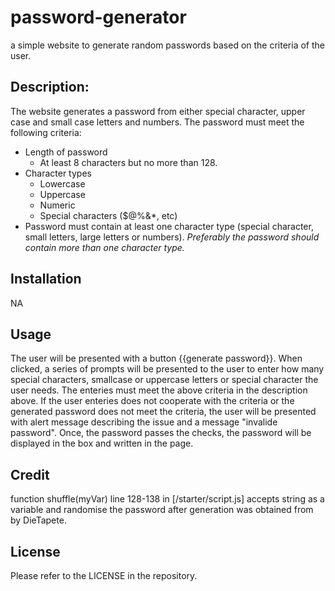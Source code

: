 # password-generator

a simple website to generate random passwords based on the criteria of the user. 

## Description:

The website generates a password from either special character, upper case and small case letters and numbers. The password must meet the following criteria:

* Length of password
    * At least 8 characters but no more than 128.
* Character types
    * Lowercase
    * Uppercase
    * Numeric
    * Special characters ($@%&*, etc)
* Password must contain at least one character type (special character, small letters, large letters or numbers). <em>Preferably the password should contain more than one character type.</em>

## Installation

NA

## Usage

The user will be presented with a button {{generate password}}. When clicked, a series of prompts will be presented to the user to enter how many special characters, smallcase or uppercase letters or special character the user needs. The enteries must meet the above criteria in the description above. If the user enteries does not cooperate with the criteria or the generated password does not meet the criteria, the user will be presented with alert message describing the issue and a message "invalide password". Once, the password passes the checks, the password will be displayed in the box and written in the page.  

## Credit

function shuffle(myVar) line 128-138 in [/starter/script.js] accepts string as a variable and randomise the password after generation was obtained from <script src="https://gist.github.com/DieTapete/d76d855587c2f7abef7b.js"></script> by DieTapete.

## License

Please refer to the LICENSE in the repository.
